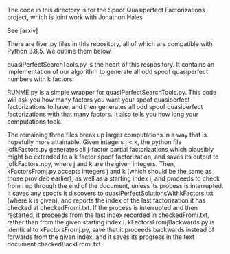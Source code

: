 The code in this directory is for the Spoof Quasiperfect Factorizations project, which is joint work with Jonathon Hales

See [arxiv]

There are five .py files in this repository, all of which are compatible with Python 3.8.5. We outline them below.

quasiPerfectSearchTools.py is the heart of this respository. It contains an implementation of our algorithm to generate all odd spoof quasiperfect numbers with k factors. 

RUNME.py is a simple wrapper for quasiPerfectSearchTools.py. This code will ask you how many factors you want your spoof quasiperfect factorizations to have, and then generates all odd spoof quasiperfect factorizations with that many factors. It also tells you how long your computations took.

The remaining three files break up larger computations in a way that is hopefully more attainable. Given integers j < k, the python file jofkFactors.py generates all j-factor partial factorizations which plausibly might be extended to a k factor spoof factorization, and saves its output to jofkFactors.npy, where j and k are the given integers. Then, kFactorsFromj.py accepts integers j and k (which should be the same as those provided earlier), as well as a starting index i, and proceeds to check from i up through the end of the document, unless its process is interrupted. It saves any spoofs it discovers to quasiPerfectSolutionsWithkFactors.txt (where k is given), and reports the index of the last factorization it has checked at checkedFromi.txt. If the process is interrupted and then restarted, it proceeds from the last index recorded in checkedFromi.txt, rather than from the given starting index i. kFactorsFromjBackwards.py is identical to kFactorsFromj.py, save that it proceeds backwards instead of forwards from the given index, and it saves its progress in the text document checkedBackFromi.txt. 
